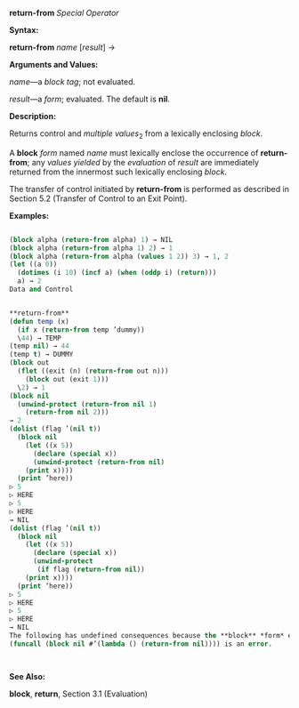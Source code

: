 **return-from** *Special Operator* 



**Syntax:** 



**return-from** *name* [*result*] → 



**Arguments and Values:** 



*name*—a *block tag*; not evaluated. 



*result*—a *form*; evaluated. The default is **nil**. 



**Description:** 



Returns control and *multiple values*<sub>2</sub> from a lexically enclosing *block*. 



A **block** *form* named *name* must lexically enclose the occurrence of **return-from**; any *values yielded* by the *evaluation* of *result* are immediately returned from the innermost such lexically enclosing *block*. 



The transfer of control initiated by **return-from** is performed as described in Section 5.2 (Transfer of Control to an Exit Point). 



**Examples:**
```lisp

(block alpha (return-from alpha) 1) → NIL 
(block alpha (return-from alpha 1) 2) → 1 
(block alpha (return-from alpha (values 1 2)) 3) → 1, 2 
(let ((a 0)) 
  (dotimes (i 10) (incf a) (when (oddp i) (return))) 
  a) → 2 
Data and Control 


**return-from** 
(defun temp (x) 
  (if x (return-from temp ’dummy)) 
  \44) → TEMP 
(temp nil) → 44 
(temp t) → DUMMY 
(block out 
  (flet ((exit (n) (return-from out n))) 
    (block out (exit 1))) 
  \2) → 1 
(block nil 
  (unwind-protect (return-from nil 1) 
    (return-from nil 2))) 
→ 2 
(dolist (flag ’(nil t)) 
  (block nil 
    (let ((x 5)) 
      (declare (special x)) 
      (unwind-protect (return-from nil) 
	(print x)))) 
  (print ’here)) 
▷ 5 
▷ HERE 
▷ 5 
▷ HERE 
→ NIL 
(dolist (flag ’(nil t)) 
  (block nil 
    (let ((x 5)) 
      (declare (special x)) 
      (unwind-protect 
	   (if flag (return-from nil)) 
	(print x)))) 
  (print ’here)) 
▷ 5 
▷ HERE 
▷ 5 
▷ HERE 
→ NIL 
The following has undefined consequences because the **block** *form* exits normally before the **return-from** *form* is attempted. 
(funcall (block nil #’(lambda () (return-from nil)))) is an error. 




```
**See Also:** 



**block**, **return**, Section 3.1 (Evaluation) 



